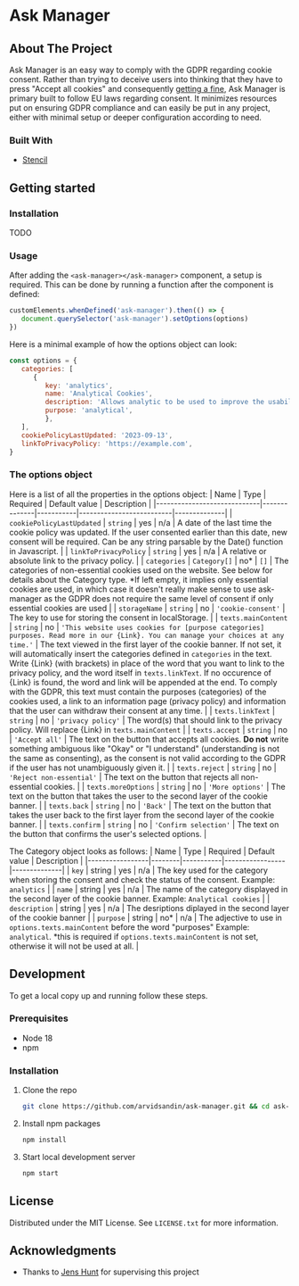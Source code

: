 # Ask Manager

## About The Project

Ask Manager is an easy way to comply with the GDPR regarding cookie consent. Rather than trying to deceive users into thinking that they have to press "Accept all cookies" and consequently [getting a fine](https://web.archive.org/web/20220422103838/https://www.theverge.com/2022/4/21/23035289/google-reject-all-cookie-button-eu-privacy-data-laws), Ask Manager is primary built to follow EU laws regarding consent. It minimizes resources put on ensuring GDPR compliance and can easily be put in any project, either with minimal setup or deeper configuration according to need.


### Built With

* [Stencil](https://stenciljs.com/)

## Getting started

### Installation

TODO

### Usage
After adding the `<ask-manager></ask-manager>` component, a setup is required. This can be done by running a function after the component is defined:
```js
customElements.whenDefined('ask-manager').then(() => {
   document.querySelector('ask-manager').setOptions(options)
})
```
Here is a minimal example of how the options object can look:
```js
const options = {
   categories: [
      {
         key: 'analytics',
         name: 'Analytical Cookies',
         description: 'Allows analytic to be used to improve the usability of the website in the future',
         purpose: 'analytical',
         },
   ],
   cookiePolicyLastUpdated: '2023-09-13',
   linkToPrivacyPolicy: 'https://example.com',
}
```

### The options object
Here is a list of all the properties in the options object:
| Name                        | Type         | Required  | Default value            | Description  |
|-----------------------------|--------------|-----------|--------------------------|--------------|
| `cookiePolicyLastUpdated`   | `string`     | yes       | n/a                      | A date of the last time the cookie policy was updated. If the user consented earlier than this date, new consent will be required. Can be any string parsable by the Date() function in Javascript. |
| `linkToPrivacyPolicy`       | `string`     | yes       | n/a                      | A relative or absolute link to the privacy policy. |
| `categories`                | `Category[]` | no*       | `[]`                     | The categories of non-essential cookies used on the website. See below for details about the Category type. *If left empty, it implies only essential cookies are used, in which case it doesn't really make sense to use ask-manager as the GDPR does not require the same level of consent if only essential cookies are used |
| `storageName`               | `string`     | no        | `'cookie-consent'`       | The key to use for storing the consent in localStorage. |
| `texts.mainContent`         | `string`     | no        | `'This website uses cookies for [purpose categories] purposes. Read more in our {Link}. You can manage your choices at any time.'` | The text viewed in the first layer of the cookie banner. If not set, it will automatically insert the categories defined in `categories` in the text. Write {Link} (with brackets) in place of the word that you want to link to the privacy policy, and the word itself in `texts.linkText`. If no occurence of {Link} is found, the word and link will be appended at the end. To comply with the GDPR, this text must contain the purposes (categories) of the cookies used, a link to an information page (privacy policy) and information that the user can withdraw their consent at any time. |
| `texts.linkText`            | `string`     | no        | `'privacy policy'`       | The word(s) that should link to the privacy policy. Will replace {Link} in `texts.mainContent` |
| `texts.accept`              | `string`     | no        | `'Accept all'`           | The text on the button that accepts all cookies. **Do not** write something ambiguous like "Okay" or "I understand" (understanding is not the same as consenting), as the consent is not valid according to the GDPR if the user has not unambiguously given it. |
| `texts.reject`              | `string`     | no        | `'Reject non-essential'` | The text on the button that rejects all non-essential cookies. |
| `texts.moreOptions`         | `string`     | no        | `'More options'`         | The text on the button that takes the user to the second layer of the cookie banner. |
| `texts.back`                | `string`     | no        | `'Back'`                 | The text on the button that takes the user back to the first layer from the second layer of the cookie banner. |
| `texts.confirm`             | `string`     | no        | `'Confirm selection'`    | The text on the button that confirms the user's selected options. |

The Category object looks as follows:
| Name            | Type   | Required  | Default value   | Description  |
|-----------------|--------|-----------|-----------------|--------------|
| `key`           | string | yes       | n/a             | The key used for the category when storing the consent and check the status of the consent. Example: `analytics` |
| `name`          | string | yes       | n/a             | The name of the category displayed in the second layer of the cookie banner. Example: `Analytical cookies` |
| `description`   | string | yes       | n/a             | The desriptions diplayed in the second layer of the cookie banner |
| `purpose`       | string | no*       | n/a             | The adjective to use in `options.texts.mainContent` before the word "purposes" Example: `analytical`. *this is required if `options.texts.mainContent` is not set, otherwise it will not be used at all. |

## Development

To get a local copy up and running follow these steps.

### Prerequisites

* Node 18
* npm

### Installation

1. Clone the repo
   ```sh
   git clone https://github.com/arvidsandin/ask-manager.git && cd ask-manager
   ```
1. Install npm packages
   ```sh
   npm install
   ```
3. Start local development server
   ```sh
   npm start
   ```


## License

Distributed under the MIT License. See `LICENSE.txt` for more information.


## Acknowledgments

* Thanks to [Jens Hunt](https://github.com/R0tenur) for supervising this project
